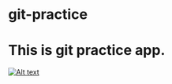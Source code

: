 # git-practice

# This is git practice app.


[![Alt text](https://img.youtube.com/vi/VID/0.jpg)](https://www.youtube.com/watch?v=VID)




